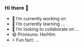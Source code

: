 ### Hi there 👋

- 🔭 I’m currently working on 
- 🌱 I’m currently learning ...
- 👯 I’m looking to collaborate on ...
- 😄 Pronouns: He/Him
- ⚡ Fun fact: ...

<!--
**RiVer2000/RiVer2000** is a ✨ _special_ ✨ repository because its `README.md` (this file) appears on your GitHub profile.

Here are some ideas to get you started:

- 🔭 I’m currently working on ...
- 🌱 I’m currently learning ...
- 👯 I’m looking to collaborate on ...
- 🤔 I’m looking for help with ...
- 💬 Ask me about ...
- 📫 How to reach me: ...
- 😄 Pronouns: ...
- ⚡ Fun fact: ...
-->
